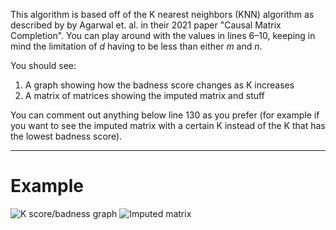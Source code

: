 This algorithm is based off of the K nearest neighbors (KNN) algorithm as described by by Agarwal et. al. in their 2021 paper "Causal Matrix Completion". You can play around with the values in lines 6–10, keeping in mind the limitation of $d$ having to be less than either $m$ and $n$.

You should see:
1. A graph showing how the badness score changes as K increases
2. A matrix of matrices showing the imputed matrix and stuff

You can comment out anything below line 130 as you prefer (for example if you want to see the imputed matrix with a certain K instead of the K that has the lowest badness score).

- - -
# Example
![K score/badness graph]("images/k_score_badness.png")
![Imputed matrix]("images/imputed_matrix.png")
